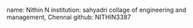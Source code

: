 name: Nithin N
institution: sahyadri collage of engineering and management, 
Chennai github: NITHIN3387
